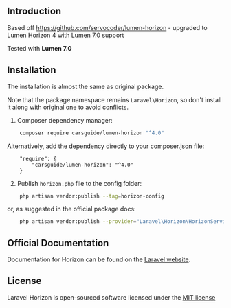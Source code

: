 ## Introduction

Based off https://github.com/servocoder/lumen-horizon - upgraded to Lumen Horizon 4 with Lumen 7.0 support

Tested with **Lumen 7.0**

## Installation

The installation is almost the same as original package.

Note that the package namespace remains `Laravel\Horizon`, so don't install it along with original one to avoid conflicts.  

1. Composer dependency manager:

```bash
    composer require carsguide/lumen-horizon "^4.0"
```

Alternatively, add the dependency directly to your composer.json file:

```
    "require": {
        "carsguide/lumen-horizon": "^4.0"
    }
```

2. Publish `horizon.php` file to the config folder:

```bash
    php artisan vendor:publish --tag=horizon-config
```

or, as suggested in the official package docs:

```bash
    php artisan vendor:publish --provider="Laravel\Horizon\HorizonServiceProvider"
```


## Official Documentation

Documentation for Horizon can be found on the [Laravel website](http://laravel.com/docs/master/horizon).


## License

Laravel Horizon is open-sourced software licensed under the [MIT license](http://opensource.org/licenses/MIT)
